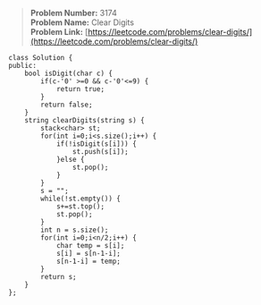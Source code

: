 > **Problem Number:** 3174 <br>
> **Problem Name:** Clear Digits <br>
> **Problem Link:** [https://leetcode.com/problems/clear-digits/](https://leetcode.com/problems/clear-digits/) <br>

    class Solution {
    public:
        bool isDigit(char c) {
            if(c-'0' >=0 && c-'0'<=9) {
                return true;
            }
            return false;
        }
        string clearDigits(string s) {
            stack<char> st;
            for(int i=0;i<s.size();i++) {
                if(!isDigit(s[i])) {
                    st.push(s[i]);
                }else {
                    st.pop();
                }
            }
            s = "";
            while(!st.empty()) {
                s+=st.top();
                st.pop();
            }
            int n = s.size();
            for(int i=0;i<n/2;i++) {
                char temp = s[i];
                s[i] = s[n-1-i];
                s[n-1-i] = temp;
            }
            return s;
        }
    };